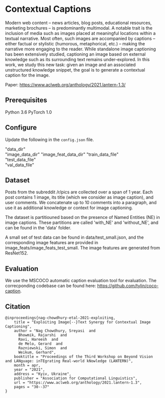 # Contextual Captions

Modern web content – news articles, blog posts, educational resources, marketing brochures – is predominantly multimodal. A notable trait is the inclusion of media such as images placed at meaningful locations within a textual narrative. Most often, such images are accompanied by captions – either factual or stylistic (humorous, metaphorical, etc.) – making the narrative more engaging to the reader. While standalone image captioning has been extensively studied, captioning an
image based on external knowledge such as its surrounding text remains under-explored. In this work, we study this new task: given an image and an associated unstructured knowledge snippet, the goal is to generate a contextual caption for the image.

Paper: https://www.aclweb.org/anthology/2021.lantern-1.3/

## Prerequisites

Python 3.6
PyTorch 1.0

## Configure

Update the following in the `config.json` file. 

"data_dir"  
"image_data_dir" 
"image_feat_data_dir"
"train_data_file"  
"test_data_file"   
"val_data_file"

## Dataset

Posts from the subreddit /r/pics are collected over a span of 1 year. Each post contains 1 image, its title (which we consider as image caption), and user comments. We concatenate up to 10 comments into a paragraph, and use it as additional knowledge or context for image captioning.

The dataset is partitiouned based on the presence of Named Entities (NE) in image captions. These partitions are called 'with_NE' and 'without_NE', and can be found in the 'data' folder.

A small set of test data can be found in data/test_small.json, and the corresponding image features are provided in image_feats/image_feats_test_small. The image features are generated from ResNet152.

## Evaluation

We use the MSCOCO automatic caption evaluation tool for evaluation. The correcponding codebase can be found here: https://github.com/tylin/coco-caption.

## Citation

```
@inproceedings{nag-chowdhury-etal-2021-exploiting,
    title = "Exploiting Image{--}Text Synergy for Contextual Image Captioning",
    author = "Nag Chowdhury, Sreyasi  and
      Bhowmik, Rajarshi  and
      Ravi, Hareesh  and
      de Melo, Gerard  and
      Razniewski, Simon  and
      Weikum, Gerhard",
    booktitle = "Proceedings of the Third Workshop on Beyond Vision and LANguage: inTEgrating Real-world kNowledge (LANTERN)",
    month = apr,
    year = "2021",
    address = "Kyiv, Ukraine",
    publisher = "Association for Computational Linguistics",
    url = "https://www.aclweb.org/anthology/2021.lantern-1.3",
    pages = "30--37"
}
```
